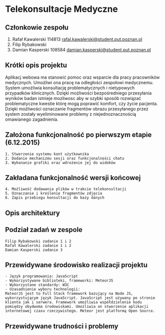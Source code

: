 # Telekonsultacje Medyczne

## Członkowie zespołu
1. Rafał Kawalerski 114813 rafal.kawalerski@student.put.poznan.pl
2. Filip Rybakowski
3. Damian Kasperski 108584 damian.kasperski@student.put.poznan.pl

## Krótki opis projektu
Aplikacj webowa ma stanowić pomoc oraz wsparcie dla pracy pracowników medycznych. Umożliwi ona pracę na odległości zespołowi medycznemu. System umożliwia konsultację problematycznych i nietypowych przypadków klinicznych. Dzięki możliwości bezpośredniego przesyłania wyników badan istnieje mozliwosc aby w szybki sposób rozwiązać problematyczne kwestie którę mogą poprawić komfort, czy życie pacjenta. Dzięki możliwości oznaczanie fragmentów obrazu przesyłanego przez system zostały wyeliminowane problemy z niejednoznacznością omawianego zagadnienia.

## Założona funkcjonalność po pierwszym etapie (6.12.2015)
	1. Stworzenie systemu kont użytkownika
	2. Dodanie mechanizmu sesji oraz funkcjonalności chatu
	3. Wykonanie grafiki oraz wdrożenie jej do widoków

## Zakładana funkcjonalność wersji końcowej
	4. Możliwość dodawania plików w trakcie telekonsultacji
	5. Oznaczanie i kreślenie fragmentów zdjęcia
	6. Zapis przebiegu konsultacji do bazy danych

## Opis architektury

## Podział zadań w zespole
	Filip Rybakowski zadanie 1 i 2
	Rafał Kawalerski zadanie 1 i 2
	Damian Kasperski zadanie 3

## Przewidywane środowisko realizacji projektu
	- Język programowania: JavaScript
	- Wykorzystywane biblioteki, frameworki: MeteorJS
	- Wykorzystane standardy: W3C
	- Uzasadnienie wyboru technologii:
	MateorJS jest to Full Stack framework bazujący na Node JS, wykorzystującym język JavaScript. JavaScript jest używany po stronie klienta jak i serwera. Framework umożliwia współdzielenie kodu pomiędzy obydwoma środowiskami. Umożliwia on stworzenie aplikacji internetowej czasu rzeczywistego. Meteor jest platformą Open Source. 

## Przewidywane trudności i problemy